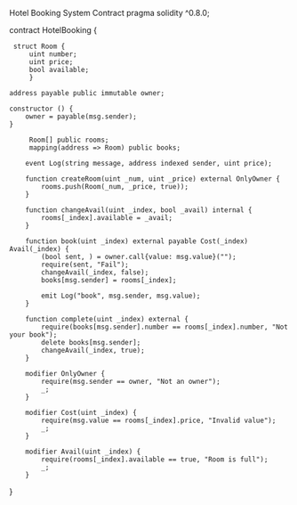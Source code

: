 Hotel Booking System Contract
pragma solidity ^0.8.0;

contract HotelBooking {
    
     struct Room { 
         uint number; 
         uint price;
         bool available;
         }

    address payable public immutable owner;

    constructor () {
        owner = payable(msg.sender);
    }

         Room[] public rooms;
         mapping(address => Room) public books;

        event Log(string message, address indexed sender, uint price);

        function createRoom(uint _num, uint _price) external OnlyOwner {
            rooms.push(Room(_num, _price, true));
        }

        function changeAvail(uint _index, bool _avail) internal {
            rooms[_index].available = _avail; 
        }

        function book(uint _index) external payable Cost(_index) Avail(_index) {
            (bool sent, ) = owner.call{value: msg.value}("");
            require(sent, "Fail");
            changeAvail(_index, false);
            books[msg.sender] = rooms[_index];

            emit Log("book", msg.sender, msg.value);
        }

        function complete(uint _index) external {
            require(books[msg.sender].number == rooms[_index].number, "Not your book");
            delete books[msg.sender];
            changeAvail(_index, true);
        } 

        modifier OnlyOwner {
            require(msg.sender == owner, "Not an owner");
            _;
        }

        modifier Cost(uint _index) {
            require(msg.value == rooms[_index].price, "Invalid value");
            _;
        }

        modifier Avail(uint _index) {
            require(rooms[_index].available == true, "Room is full");
            _;
        }
}

